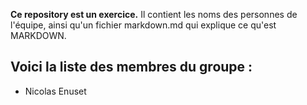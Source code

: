 **Ce repository est un exercice.** Il contient les noms des personnes de l'équipe, ainsi qu'un fichier markdown.md qui explique ce qu'est MARKDOWN.

Voici la liste des membres du groupe : 
--------------------------------------

* Nicolas Enuset
